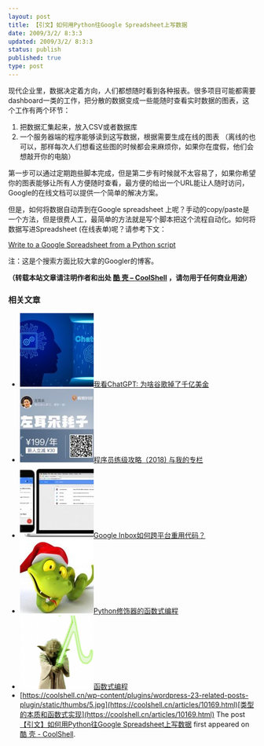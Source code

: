 ```yaml
---
layout: post
title: 【引文】如何用Python往Google Spreadsheet上写数据
date: 2009/3/2/ 8:3:3
updated: 2009/3/2/ 8:3:3
status: publish
published: true
type: post
---
```


现代企业里，数据决定着方向，人们都想随时看到各种报表。很多项目可能都需要dashboard一类的工作，把分散的数据变成一些能随时查看实时数据的图表，这个工作有两个环节：


1. 把数据汇集起来，放入CSV或者数据库
2. 一个服务器端的程序能够读到这写数据，根据需要生成在线的图表 （离线的也可以，那样每次人们想看这些图的时候都会来麻烦你，如果你在度假，他们会想敲开你的电脑）



第一步可以通过定期跑些脚本完成，但是第二步有时候就不太容易了，如果你希望你的图表能够让所有人方便随时查看，最方便的给出一个URL能让人随时访问，Google的在线文档可以提供一个简单的解决方案。 


但是，如何将数据自动弄到在Google spreadsheet 上呢？手动的copy/paste是一个方法，但是很费人工，最简单的方法就是写个脚本把这个流程自动化。如何将数据写进Spreadsheet (在线表单)呢？请参考下文：


[Write to a Google Spreadsheet from a Python script](http://www.mattcutts.com/blog/write-google-spreadsheet-from-python/ "Permanent link to Write to a Google Spreadsheet from a Python script")


注：这是个搜索方面比较大拿的Googler的博客。



**（转载本站文章请注明作者和出处 [酷 壳 – CoolShell](https://coolshell.cn/) ，请勿用于任何商业用途）**



### 相关文章

* [![我看ChatGPT: 为啥谷歌掉了千亿美金](../wp-content/uploads/2023/02/chatgpt-150x150.jpg)](https://coolshell.cn/articles/22398.html)[我看ChatGPT: 为啥谷歌掉了千亿美金](https://coolshell.cn/articles/22398.html)
* [![程序员练级攻略（2018)  与我的专栏](../wp-content/uploads/2018/05/300x262-150x150.jpg)](https://coolshell.cn/articles/18360.html)[程序员练级攻略（2018) 与我的专栏](https://coolshell.cn/articles/18360.html)
* [![Google Inbox如何跨平台重用代码？](../wp-content/uploads/2014/11/inbox2-640x264-150x150.jpg)](https://coolshell.cn/articles/12136.html)[Google Inbox如何跨平台重用代码？](https://coolshell.cn/articles/12136.html)
* [![Python修饰器的函数式编程](../wp-content/uploads/2014/03/snake-hat-new-year-schedule-800x960-150x150.jpg)](https://coolshell.cn/articles/11265.html)[Python修饰器的函数式编程](https://coolshell.cn/articles/11265.html)
* [![函数式编程](../wp-content/uploads/2013/12/yoda-lambda-150x150.png)](https://coolshell.cn/articles/10822.html)[函数式编程](https://coolshell.cn/articles/10822.html)
* [https://coolshell.cn/wp-content/plugins/wordpress-23-related-posts-plugin/static/thumbs/5.jpg](https://coolshell.cn/articles/10169.html)[类型的本质和函数式实现](https://coolshell.cn/articles/10169.html)
The post [【引文】如何用Python往Google Spreadsheet上写数据](https://coolshell.cn/articles/37.html) first appeared on [酷 壳 - CoolShell](https://coolshell.cn).